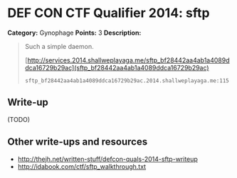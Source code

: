 # DEF CON CTF Qualifier 2014: sftp

**Category:** Gynophage
**Points:** 3
**Description:**

> Such a simple daemon.
>
> [http://services.2014.shallweplayaga.me/sftp_bf28442aa4ab1a4089ddca16729b29ac](sftp_bf28442aa4ab1a4089ddca16729b29ac)
>
> `sftp_bf28442aa4ab1a4089ddca16729b29ac.2014.shallweplayaga.me:115`

## Write-up

(TODO)

## Other write-ups and resources

* <http://thejh.net/written-stuff/defcon-quals-2014-sftp-writeup>
* <http://idabook.com/ctf/sftp_walkthrough.txt>
